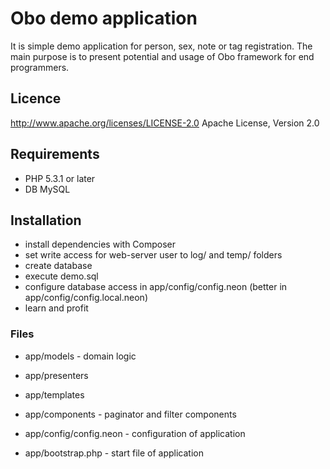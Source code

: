# Obo demo application #
It is simple demo application for person, sex, note or tag registration. The main purpose is to present potential and usage of Obo framework for end programmers.

## Licence ##
http://www.apache.org/licenses/LICENSE-2.0 Apache License, Version 2.0

## Requirements ##
 - PHP 5.3.1 or later
 - DB MySQL

## Installation ##
 - install dependencies with Composer
 - set write access for web-server user to log/ and temp/ folders
 - create database
 - execute demo.sql
 - configure database access in app/config/config.neon (better in app/config/config.local.neon)
 - learn and profit

### Files ###
 - app/models - domain logic
 - app/presenters
 - app/templates
 - app/components - paginator and filter components

 - app/config/config.neon - configuration of application
 - app/bootstrap.php - start file of application